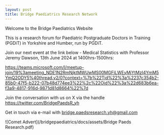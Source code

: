 ```yaml
---
layout: post
title: Bridge Paediatrics Research Network
---
```


Welcome to the Bridge Paediatrics Website

This is a research forum for Paediatric Postgraduate Doctors in Training (PGDiT) in Yorkshire and Humber, run by PGDiT.

Join our next event at the link below - Medical Statistics with Professor Jeremy Dawson, 13th June 2024 at 1400hrs-1500hrs:

https://teams.microsoft.com/l/meetup-join/19%3ameeting_NDE1N2RmNjktMWUwMS00MGFiLWEyMjYtMzI4YmM5YmQ2ODY5%40thread.v2/0?context=%7b%22Tid%22%3a%2237c354b2-85b0-47f5-b222-07b48d774ee3%22%2c%22Oid%22%3a%22d683b6ea-f3a9-4817-916d-9871d81d8664%22%7d

Join the conversation with us on X via the handle https://twitter.com/BridgePaedsR_yh

Get in touch via e-mail with bridge.paedsresearch.yh@gmail.com

![Comet Advert](/bridgepaediatrics/docs/assets/Bridge Paeds Research.pdf)


